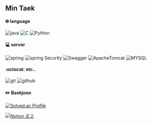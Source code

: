 ## Min Taek


#### :globe_with_meridians: language
![java](https://img.shields.io/badge/Java-3776AB?style=flat&logo=Java&logoColor=white)
![C](https://img.shields.io/badge/C-A8B9CC?style=flat&logo=c&logoColor=white)
![Python](https://img.shields.io/badge/Python-3776AB?style=flat&logo=Python&logoColor=white)

#### 💻 server
![spring](https://img.shields.io/badge/Spring_Boot-6DB33F?style=flat&logo=SpringBoot&logoColor=white)
![spring Security](https://img.shields.io/badge/Spring_Security-6DB33F?style=flat&logo=SpringSecurity&logoColor=white)
![Swagger](https://img.shields.io/badge/Swagger-85EA2D?style=flat&logo=Swagger&logoColor=white)
![ApacheTomcat](https://img.shields.io/badge/Apache_Tomcat-F8DC75?style=flat&logo=ApacheTomcat&logoColor=white)
![MYSQL](https://img.shields.io/badge/MySQL-4479A1?style=flat&logo=MySQL&logoColor=white)

#### :octocat: etc..
![git](https://img.shields.io/badge/Git-F05032?style=flat&logo=Git&logoColor=white)
![github](https://img.shields.io/badge/GitHub-181717?style=flat&logo=GitHub&logoColor=white)

#### :pencil2: Baekjoon
[![Solved.ac Profile](http://mazassumnida.wtf/api/generate_badge?boj=viva99)](https://solved.ac/viva99)

[![Notion 로고](https://www.google.com/url?sa=i&url=https%3A%2F%2Ftake-out.it%2Fpost%2F641010662274924544&psig=AOvVaw2psR7JP0rpm8iq7z9loxgv&ust=1669709120404000&source=images&cd=vfe&ved=0CBAQjRxqFwoTCJDQ0qm10PsCFQAAAAAdAAAAABAD)](https://www.notion.so/Spring-Boot-72546daaa5724228bf9a1ad818c5a28f)
